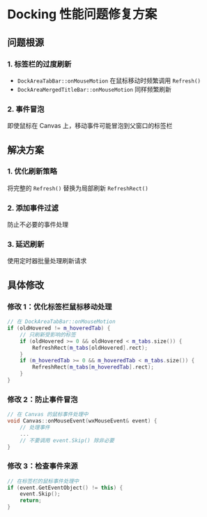 # Docking 性能问题修复方案

## 问题根源

### 1. 标签栏的过度刷新
- `DockAreaTabBar::onMouseMotion` 在鼠标移动时频繁调用 `Refresh()`
- `DockAreaMergedTitleBar::onMouseMotion` 同样频繁刷新

### 2. 事件冒泡
即使鼠标在 Canvas 上，移动事件可能冒泡到父窗口的标签栏

## 解决方案

### 1. 优化刷新策略
将完整的 `Refresh()` 替换为局部刷新 `RefreshRect()`

### 2. 添加事件过滤
防止不必要的事件处理

### 3. 延迟刷新
使用定时器批量处理刷新请求

## 具体修改

### 修改 1：优化标签栏鼠标移动处理
```cpp
// 在 DockAreaTabBar::onMouseMotion
if (oldHovered != m_hoveredTab) {
    // 只刷新受影响的标签
    if (oldHovered >= 0 && oldHovered < m_tabs.size()) {
        RefreshRect(m_tabs[oldHovered].rect);
    }
    if (m_hoveredTab >= 0 && m_hoveredTab < m_tabs.size()) {
        RefreshRect(m_tabs[m_hoveredTab].rect);
    }
}
```

### 修改 2：防止事件冒泡
```cpp
// 在 Canvas 的鼠标事件处理中
void Canvas::onMouseEvent(wxMouseEvent& event) {
    // 处理事件
    ...
    // 不要调用 event.Skip() 除非必要
}
```

### 修改 3：检查事件来源
```cpp
// 在标签栏的鼠标事件处理中
if (event.GetEventObject() != this) {
    event.Skip();
    return;
}
```